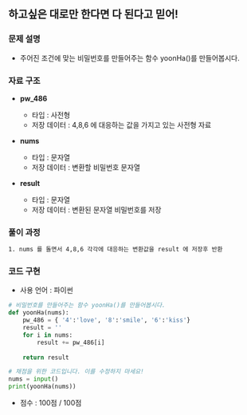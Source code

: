 ## 하고싶은 대로만 한다면 다 된다고 믿어!

### 문제 설명

- 주어진 조건에 맞는 비밀번호를 만들어주는 함수 yoonHa()를 만들어봅시다.

### 자료 구조

- **pw_486**
    - 타입 : 사전형
    - 저장 데이터 : 4,8,6 에 대응하는 값을 가지고 있는 사전형 자료

- **nums**
    - 타입 : 문자열
    - 저장 데이터 : 변환할 비밀번호 문자열

- **result**
    - 타입 : 문자열
    - 저장 데이터 : 변환된 문자열 비밀번호를 저장


### 풀이 과정

```txt
1. nums 를 돌면서 4,8,6 각각에 대응하는 변환값을 result 에 저장후 반환

```

### 코드 구현
- 사용 언어 : 파이썬

```python
# 비밀번호를 만들어주는 함수 yoonHa()를 만들어봅시다.
def yoonHa(nums):
    pw_486 = { '4':'love', '8':'smile', '6':'kiss'}
    result = ''
    for i in nums:
        result += pw_486[i]
    
    return result

# 채점을 위한 코드입니다. 이를 수정하지 마세요!
nums = input()
print(yoonHa(nums))

```

- 점수 : 100점 / 100점
